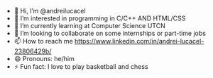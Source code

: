- 👋 Hi, I’m @andreilucacel 
- 👀 I’m interested in programming in C/C++ AND HTML/CSS
- 🌱 I’m currently learning at Computer Science UTCN
- 💞️ I’m looking to collaborate on some internships or part-time jobs 
- 📫 How to reach me https://www.linkedin.com/in/andrei-lucacel-23806429b/
- 😄 Pronouns: he/him
- ⚡ Fun fact: I love to play basketball and chess

<!---
andreilucacel/andreilucacel is a ✨ special ✨ repository because its `README.md` (this file) appears on your GitHub profile.
You can click the Preview link to take a look at your changes.
--->
